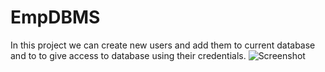 # EmpDBMS
In this project we can create new users and add them to current database and to to give access to database using their credentials.
![Screenshot](https://github.com/pandu007/EmpDBMS/EDBMS_GUI.png)
